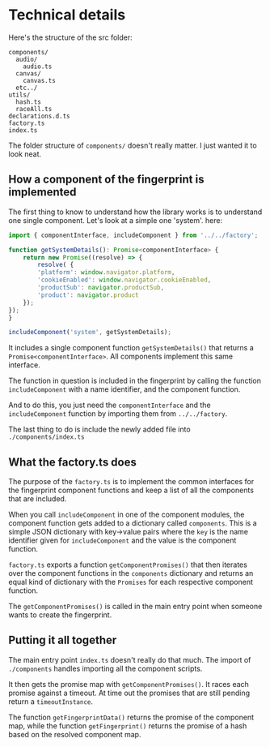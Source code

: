 # Technical details

Here's the structure of the src folder:

```
components/
  audio/
    audio.ts
  canvas/
    canvas.ts
  etc../
utils/
  hash.ts
  raceAll.ts
declarations.d.ts
factory.ts
index.ts
```

The folder structure of `components/` doesn't really matter. I just wanted it to look neat.

## How a component of the fingerprint is implemented

The first thing to know to understand how the library works is to understand one single component. Let's look at a simple one 'system'. here:

```typescript
import { componentInterface, includeComponent } from '../../factory';

function getSystemDetails(): Promise<componentInterface> {
    return new Promise((resolve) => {
        resolve( {
        'platform': window.navigator.platform,
        'cookieEnabled': window.navigator.cookieEnabled,
        'productSub': navigator.productSub,
        'product': navigator.product
    });
});
}

includeComponent('system', getSystemDetails);
```

It includes a single component function `getSystemDetails()` that returns a `Promise<componentInterface>`. All components implement this same interface.

The function in question is included in the fingerprint by calling the function `includeComponent` with a name identifier, and the component function.

And to do this, you just need the `componentInterface` and the `includeComponent` function by importing them from `../../factory`.

The last thing to do is include the newly added file into `./components/index.ts`

## What the factory.ts does

The purpose of the `factory.ts` is to implement the common interfaces for the fingerprint component functions and keep a list of all the components that are included.

When you call `includeComponent` in one of the component modules, the component function gets added to a dictionary called `components`. This is a simple JSON dictionary with key->value pairs where the `key` is the name identifier given for `includeComponent` and the value is the component function.

`factory.ts` exports a function `getComponentPromises()` that then iterates over the component functions in the `components` dictionary and returns an equal kind of dictionary with the `Promises` for each respective component function.

The `getComponentPromises()` is called in the main entry point when someone wants to create the fingerprint.

## Putting it all together

The main entry point `index.ts` doesn't really do that much. The import of `./components` handles importing all the component scripts.

It then gets the promise map with `getComponentPromises()`. It races each promise against a timeout.
At time out the promises that are still pending return a `timeoutInstance`.

The function `getFingerprintData()` returns the promise of the component map, while the function `getFingerprint()` returns the promise of a hash based on the resolved component map.